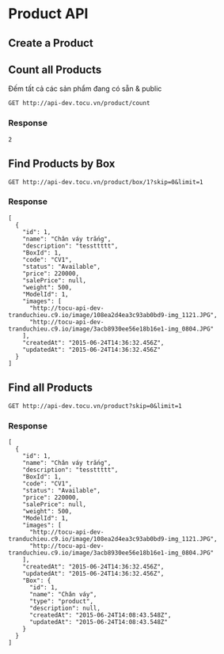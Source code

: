 # Product API

## Create a Product

## Count all Products
Đếm tất cả các sản phẩm đang có sẵn & public

    GET http://api-dev.tocu.vn/product/count

### Response

    2

## Find Products by Box

    GET http://api-dev.tocu.vn/product/box/1?skip=0&limit=1
    

### Response

    [
      {
        "id": 1,
        "name": "Chân váy trắng",
        "description": "tessttttt",
        "BoxId": 1,
        "code": "CV1",
        "status": "Available",
        "price": 220000,
        "salePrice": null,
        "weight": 500,
        "ModelId": 1,
        "images": [
          "http://tocu-api-dev-tranduchieu.c9.io/image/108ea2d4ea3c93ab0bd9-img_1121.JPG",
          "http://tocu-api-dev-tranduchieu.c9.io/image/3acb8930ee56e18b16e1-img_0804.JPG"
        ],
        "createdAt": "2015-06-24T14:36:32.456Z",
        "updatedAt": "2015-06-24T14:36:32.456Z"
      }
    ]
    

## Find all Products

    GET http://api-dev.tocu.vn/product?skip=0&limit=1
    
### Response

    [
      {
        "id": 1,
        "name": "Chân váy trắng",
        "description": "tessttttt",
        "BoxId": 1,
        "code": "CV1",
        "status": "Available",
        "price": 220000,
        "salePrice": null,
        "weight": 500,
        "ModelId": 1,
        "images": [
          "http://tocu-api-dev-tranduchieu.c9.io/image/108ea2d4ea3c93ab0bd9-img_1121.JPG",
          "http://tocu-api-dev-tranduchieu.c9.io/image/3acb8930ee56e18b16e1-img_0804.JPG"
        ],
        "createdAt": "2015-06-24T14:36:32.456Z",
        "updatedAt": "2015-06-24T14:36:32.456Z",
        "Box": {
          "id": 1,
          "name": "Chân váy",
          "type": "product",
          "description": null,
          "createdAt": "2015-06-24T14:08:43.548Z",
          "updatedAt": "2015-06-24T14:08:43.548Z"
        }
      }
    ]